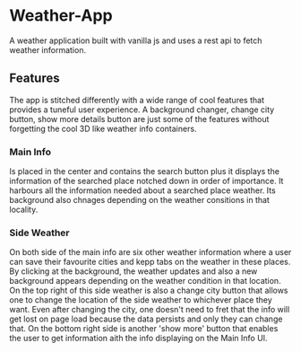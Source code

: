 # Weather-App

A weather application built with vanilla js and uses a rest api to fetch weather information.

## Features

The app is stitched differently with a wide range of cool features that provides a tuneful user experience. A background changer, change city button, show more details button are just some of the features without forgetting the cool 3D like weather info containers.

### Main Info
Is placed in the center and contains the search button plus it displays the information of the searched place notched down in order of importance. It harbours all the information needed about a searched place weather. Its background also chnages depending on the weather consitions in that locality.

### Side Weather

On both side of the main info are six other weather information where a user can save their favourite cities and kepp tabs on the weather in these places. By clicking at the background, the weather updates and also a new background appears depending on the weather condition in that location. On the top right of this side weather is  also a change city button that allows one to change the location of the side weather to whichever place they want. Even after changing the city, one doesn't need to fret that the info will get lost on page load because the data persists and only they can change that. On the bottom right side is another 'show more' button that enables the user to get information aith the info displaying on the Main Info UI.  


